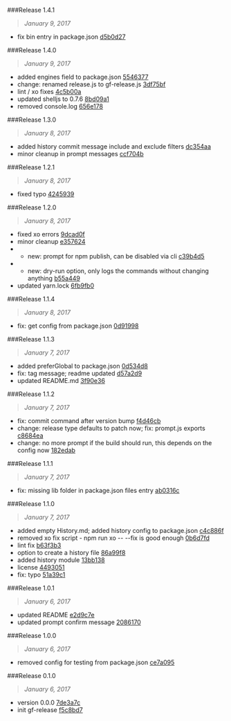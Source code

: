 

###Release 1.4.1
>*January 9, 2017*
 * fix bin entry in package.json [d5b0d27](git@github.com:stbaer/gf-release.gitcommit/d5b0d279b5093bbb9c33f1343d20c58ca1490e6c)

###Release 1.4.0
>*January 9, 2017*
 * added engines field to package.json [5546377](git@github.com:stbaer/gf-release.gitcommit/5546377403474054ecaa0fd2a8c0aea6eb323351)
 * change: renamed release.js to gf-release.js [3df75bf](git@github.com:stbaer/gf-release.gitcommit/3df75bfd72652438ec32754696866db181f67707)
 * lint / xo fixes [4c5b00a](git@github.com:stbaer/gf-release.gitcommit/4c5b00a1f4701af156a79e1872ae81d53bfa48f2)
 * updated shelljs to 0.7.6 [8bd09a1](git@github.com:stbaer/gf-release.gitcommit/8bd09a1e17a14ff8cebd08d19724af6b3028420b)
 * removed console.log [656e178](git@github.com:stbaer/gf-release.gitcommit/656e17852dd536ec7868f70c2f5ea74ea604f2c2)

###Release 1.3.0
>*January 8, 2017*
 * added history commit message include and exclude filters [dc354aa](git@github.com:stbaer/gf-release.gitcommit/dc354aad2bfc6cc0d5e601eb2abf3efc982992d2)
 * minor cleanup in prompt messages [ccf704b](git@github.com:stbaer/gf-release.gitcommit/ccf704bf538b31d96b22cf625d604f9074f4a1e5)

###Release 1.2.1
>*January 8, 2017*
 * fixed typo [4245939](git@github.com:stbaer/gf-release.gitcommit/4245939e60b7454d87a83a364c33fdc8ce54c307)

###Release 1.2.0
>*January 8, 2017*
 * fixed xo errors [9dcad0f](git@github.com:stbaer/gf-release.gitcommit/9dcad0f7f79ce506848994cfdb14aeb61f2535ed)
 * minor cleanup [e357624](git@github.com:stbaer/gf-release.gitcommit/e3576242b0ca89dc89e44a014018eb37a8895a19)
 * - new: prompt for npm publish, can be disabled via cli [c39b4d5](git@github.com:stbaer/gf-release.gitcommit/c39b4d56a5dc4929ea91ba3278ed54d21f65b9b1)
 * - new: dry-run option, only logs the commands without changing anything [b55a449](git@github.com:stbaer/gf-release.gitcommit/b55a449448cdf5aca5bcc02544f7eab43f6f764b)
 * updated yarn.lock [6fb9fb0](git@github.com:stbaer/gf-release.gitcommit/6fb9fb00bb1827f77b5757cca65d8a2f1f4d1a4b)

###Release 1.1.4
>*January 8, 2017*
 * fix: get config from package.json [0d91998](git@github.com:stbaer/gf-release.gitcommit/0d91998131c53417e39561c7d0394cfc262df99e)

###Release 1.1.3
>*January 7, 2017*
 * added preferGlobal to package.json [0d534d8](git@github.com:stbaer/gf-release.gitcommit/0d534d8390513d4cb90752b86f3e6141e1fe809e)
 * fix: tag message; readme updated [d57a2d9](git@github.com:stbaer/gf-release.gitcommit/d57a2d9922e5e930d4bb9310b7da4f64dc209b8e)
 * updated README.md [3f90e36](git@github.com:stbaer/gf-release.gitcommit/3f90e36827e4dd6f554d2e2ca9ca195e628aec78)

###Release 1.1.2
>*January 7, 2017*
 * fix: commit command after version bump [f4d46cb](git@github.com:stbaer/gf-release.gitcommit/f4d46cb5e2723d788999c1383e5aecdf2103744b)
 * change: release type defaults to patch now; fix: prompt.js exports [c8684ea](git@github.com:stbaer/gf-release.gitcommit/c8684eae21e6dd886f0e3be92b31962f90b8657f)
 * change: no more prompt if the build should run, this depends on the config now [182edab](git@github.com:stbaer/gf-release.gitcommit/182edabf50a1d806ff94c4725d27ffab3208a35a)

###Release 1.1.1
>*January 7, 2017*
 * fix: missing lib folder in package.json files entry [ab0316c](git@github.com:stbaer/gf-release.gitcommit/ab0316c17f16c23c229f1ab3bd8bd3c58597b7b1)

###Release 1.1.0
>*January 7, 2017*
 * added empty History.md; added history config to package.json [c4c886f](git@github.com:stbaer/gf-release.gitcommit/c4c886feb5a54833046ebfb30a98670b55537e95)
 * removed xo fix script - npm run xo -- --fix is good enough [0b6d7fd](git@github.com:stbaer/gf-release.gitcommit/0b6d7fd9b1e2bf9482a9b3fbf6fce49934891222)
 * lint fix [b63f3b3](git@github.com:stbaer/gf-release.gitcommit/b63f3b3740acceae36fd5975bbf230f2aa633a44)
 * option to create a history file [86a99f8](git@github.com:stbaer/gf-release.gitcommit/86a99f81d7a598b16e707230ea985ea2cc2780fa)
 * added history module [13bb138](git@github.com:stbaer/gf-release.gitcommit/13bb138e244eacac52650fef5f33dd927274f527)
 * license [4493051](git@github.com:stbaer/gf-release.gitcommit/4493051b6789076faa1eb32781f489515400a8e3)
 * fix: typo [51a39c1](git@github.com:stbaer/gf-release.gitcommit/51a39c1ac642b6bac3e9cab51f0e862bdd15d6d6)

###Release 1.0.1
>*January 6, 2017*
 * updated README [e2d9c7e](git@github.com:stbaer/gf-release.gitcommit/e2d9c7eedab33ad4d3bacae91c7547ca0a5bd493)
 * updated prompt confirm message [2086170](git@github.com:stbaer/gf-release.gitcommit/2086170fb241ad424fa70583b70f0f3f90eaa057)

###Release 1.0.0
>*January 6, 2017*
 * removed config for testing from package.json [ce7a095](git@github.com:stbaer/gf-release.gitcommit/ce7a095cf39330d449e877c6ec4ce4ee13cdd28c)

###Release 0.1.0
>*January 6, 2017*
 * version 0.0.0 [7de3a7c](git@github.com:stbaer/gf-release.gitcommit/7de3a7c23cf2c4f2d4b7e35e537619bb00d19567)
 * init gf-release [f5c8bd7](git@github.com:stbaer/gf-release.gitcommit/f5c8bd7e328dacc064a82f93697824a3698eac20)


